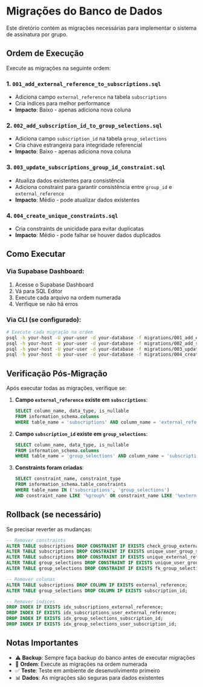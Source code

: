 # Migrações do Banco de Dados

Este diretório contém as migrações necessárias para implementar o sistema de assinatura por grupo.

## Ordem de Execução

Execute as migrações na seguinte ordem:

### 1. `001_add_external_reference_to_subscriptions.sql`
- Adiciona campo `external_reference` na tabela `subscriptions`
- Cria índices para melhor performance
- **Impacto**: Baixo - apenas adiciona nova coluna

### 2. `002_add_subscription_id_to_group_selections.sql`
- Adiciona campo `subscription_id` na tabela `group_selections`
- Cria chave estrangeira para integridade referencial
- **Impacto**: Baixo - apenas adiciona nova coluna

### 3. `003_update_subscriptions_group_id_constraint.sql`
- Atualiza dados existentes para consistência
- Adiciona constraint para garantir consistência entre `group_id` e `external_reference`
- **Impacto**: Médio - pode atualizar dados existentes

### 4. `004_create_unique_constraints.sql`
- Cria constraints de unicidade para evitar duplicatas
- **Impacto**: Médio - pode falhar se houver dados duplicados

## Como Executar

### Via Supabase Dashboard:
1. Acesse o Supabase Dashboard
2. Vá para SQL Editor
3. Execute cada arquivo na ordem numerada
4. Verifique se não há erros

### Via CLI (se configurado):
```bash
# Execute cada migração na ordem
psql -h your-host -U your-user -d your-database -f migrations/001_add_external_reference_to_subscriptions.sql
psql -h your-host -U your-user -d your-database -f migrations/002_add_subscription_id_to_group_selections.sql
psql -h your-host -U your-user -d your-database -f migrations/003_update_subscriptions_group_id_constraint.sql
psql -h your-host -U your-user -d your-database -f migrations/004_create_unique_constraints.sql
```

## Verificação Pós-Migração

Após executar todas as migrações, verifique se:

1. **Campo `external_reference` existe em `subscriptions`**:
   ```sql
   SELECT column_name, data_type, is_nullable 
   FROM information_schema.columns 
   WHERE table_name = 'subscriptions' AND column_name = 'external_reference';
   ```

2. **Campo `subscription_id` existe em `group_selections`**:
   ```sql
   SELECT column_name, data_type, is_nullable 
   FROM information_schema.columns 
   WHERE table_name = 'group_selections' AND column_name = 'subscription_id';
   ```

3. **Constraints foram criadas**:
   ```sql
   SELECT constraint_name, constraint_type 
   FROM information_schema.table_constraints 
   WHERE table_name IN ('subscriptions', 'group_selections')
   AND constraint_name LIKE '%group%' OR constraint_name LIKE '%external%';
   ```

## Rollback (se necessário)

Se precisar reverter as mudanças:

```sql
-- Remover constraints
ALTER TABLE subscriptions DROP CONSTRAINT IF EXISTS check_group_external_reference_consistency;
ALTER TABLE subscriptions DROP CONSTRAINT IF EXISTS unique_user_group_subscription;
ALTER TABLE subscriptions DROP CONSTRAINT IF EXISTS unique_external_reference;
ALTER TABLE group_selections DROP CONSTRAINT IF EXISTS unique_user_group_selection;
ALTER TABLE group_selections DROP CONSTRAINT IF EXISTS fk_group_selections_subscription_id;

-- Remover colunas
ALTER TABLE subscriptions DROP COLUMN IF EXISTS external_reference;
ALTER TABLE group_selections DROP COLUMN IF EXISTS subscription_id;

-- Remover índices
DROP INDEX IF EXISTS idx_subscriptions_external_reference;
DROP INDEX IF EXISTS idx_subscriptions_user_external_reference;
DROP INDEX IF EXISTS idx_group_selections_subscription_id;
DROP INDEX IF EXISTS idx_group_selections_user_subscription_id;
```

## Notas Importantes

- ⚠️ **Backup**: Sempre faça backup do banco antes de executar migrações
- 🔄 **Ordem**: Execute as migrações na ordem numerada
- ✅ **Teste**: Teste em ambiente de desenvolvimento primeiro
- 📊 **Dados**: As migrações são seguras para dados existentes
